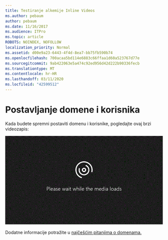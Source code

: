 ```yaml
---
title: Testiranje alkemije Inline Videos
ms.author: pebaum
author: pebaum
ms.date: 11/16/2017
ms.audience: ITPro
ms.topic: article
ROBOTS: NOINDEX, NOFOLLOW
localization_priority: Normal
ms.assetid: d00e9a23-6443-4f4d-8ea7-bb75fb590b74
ms.openlocfilehash: 700acaa5bd114e6883c66ffaa1d60a523767d77e
ms.sourcegitcommit: 9ab422063e5a474c92ed956d42d222b90336fecb
ms.translationtype: MT
ms.contentlocale: hr-HR
ms.lasthandoff: 03/11/2020
ms.locfileid: "42599512"
---
```

# <a name="set-up-domain-and-users"></a>Postavljanje domene i korisnika

Kada budete spremni postaviti domenu i korisnike, pogledajte ovaj brzi videozapis:
  
![Vaš preglednik ne podržava videozapise. Instalirajte Microsoft Silverlight, Adobe Flash Player ili Internet Explorer 9.](media/MSN_Video_Widget.gif)
  
Dodatne informacije potražite u [najčešćim pitanjima o domenama.](https://docs.microsoft.com/office365/admin/setup/domains-faq)